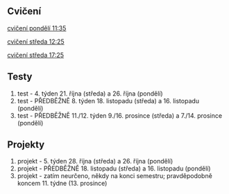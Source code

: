 ## Cvičení

[cvičení pondělí 11:35](https://github.com/milankostak/PGRF1-2020/tree/master/src/pondeli_11_35_c06)

[cvičení středa 12:25](https://github.com/milankostak/PGRF1-2020/tree/master/src/streda_12_25_c01)

[cvičení středa 17:25](https://github.com/milankostak/PGRF1-2020/tree/master/src/streda_17_25_c02)


## Testy

1. test - 4. týden 21. října (středa) a 26. října (pondělí)
2. test - PŘEDBĚŽNĚ 8. týden 18. listopadu (středa) a 16. listopadu (pondělí)
3. test - PŘEDBĚŽNĚ 11./12. týden 9./16. prosince (středa) a 7./14. prosince (pondělí)


## Projekty

1. projekt - 5. týden 28. října (středa) a 26. října (pondělí)
2. projekt - PŘEDBĚŽNĚ 18. listopadu (středa)  a 16. listopadu (pondělí)
3. projekt - zatím neurčeno, někdy na konci semestru; pravděpodobně koncem 11. týdne (13. prosince)
